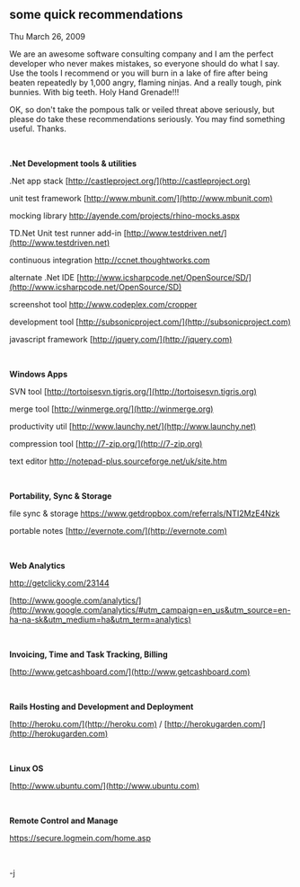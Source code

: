 
some quick recommendations
--------------------------

Thu March 26, 2009

We are an awesome software consulting company and I am the perfect
developer who never makes mistakes, so everyone should do what I say.
Use the tools I recommend or you will burn in a lake of fire after being
beaten repeatedly by 1,000 angry, flaming ninjas. And a really tough,
pink bunnies. With big teeth. Holy Hand Grenade!!! 

<div>

OK, so don't take the pompous talk or veiled threat above seriously, but
please do take these recommendations seriously. You may find something
useful. Thanks.

</div>

<div>

 

</div>

<div>

**.Net Development tools & utilities**

</div>

<div>

.Net app stack [http://castleproject.org/](http://castleproject.org)

</div>

<div>

unit test framework [http://www.mbunit.com/](http://www.mbunit.com)

</div>

<div>

mocking library <http://ayende.com/projects/rhino-mocks.aspx>

</div>

<div>

TD.Net Unit test runner add-in
[http://www.testdriven.net/](http://www.testdriven.net)

</div>

<div>

continuous integration <http://ccnet.thoughtworks.com>

</div>

[](http://ccnet.thoughtworks.com)

<div>

alternate .Net IDE
[http://www.icsharpcode.net/OpenSource/SD/](http://www.icsharpcode.net/OpenSource/SD)

</div>

<div>

screenshot tool <http://www.codeplex.com/cropper>

</div>

<div>

development tool
[http://subsonicproject.com/](http://subsonicproject.com)

</div>

<div>

javascript framework [http://jquery.com/](http://jquery.com)

</div>

<div>

 

</div>

<div>

**Windows Apps**

</div>

<div>

SVN tool [http://tortoisesvn.tigris.org/](http://tortoisesvn.tigris.org)

</div>

<div>

merge tool [http://winmerge.org/](http://winmerge.org)

</div>

<div>

productivity util [http://www.launchy.net/](http://www.launchy.net)

</div>

<div>

compression tool [http://7-zip.org/](http://7-zip.org)

</div>

<div>

text editor <http://notepad-plus.sourceforge.net/uk/site.htm>

</div>

<div>

 

</div>

<div>

**Portability, Sync & Storage**

</div>

<div>

file sync & storage <https://www.getdropbox.com/referrals/NTI2MzE4Nzk>

</div>

<div>

portable notes [http://evernote.com/](http://evernote.com)

</div>

<div>

 

</div>

<div>

**Web Analytics**

</div>

<div>

<http://getclicky.com/23144>

</div>

<div>

[http://www.google.com/analytics/](http://www.google.com/analytics/#utm_campaign=en_us&utm_source=en-ha-na-sk&utm_medium=ha&utm_term=analytics)

</div>

<div>

 

</div>

<div>

**Invoicing, Time and Task Tracking, Billing**

</div>

<div>

[http://www.getcashboard.com/](http://www.getcashboard.com)

</div>

<div>

 

</div>

<div>

**Rails Hosting and Development and Deployment**

</div>

<div>

[http://heroku.com/](http://heroku.com) /
[http://herokugarden.com/](http://herokugarden.com)

</div>

<div>

 

</div>

<div>

**Linux OS**

</div>

<div>

[http://www.ubuntu.com/](http://www.ubuntu.com)

</div>

<div>

 

</div>

<div>

**Remote Control and Manage**

</div>

<div>

<https://secure.logmein.com/home.asp>

</div>

<div>

 

</div>

<div>

-j 

</div>
